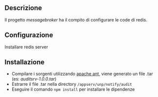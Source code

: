 ## Descrizione

Il progetto _messagebroker_ ha il compito di configurare le code di redis.

## Configurazione
Installare redis server

## Installazione

* Compilare i sorgenti utilizzando [apache ant](https://ant.apache.org/), viene generato un file .tar (es: _auditsrv-1.0.0.tar_)
* Estrarre il file .tar nella directory `/appserv/unp/notify/audit`
* Eseguire il comando `npm install` per installare le dipendenze
